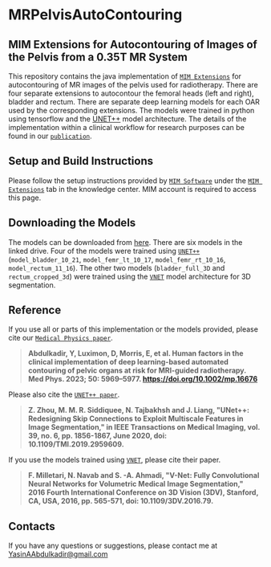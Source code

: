 # MRPelvisAutoContouring
## MIM Extensions for Autocontouring of Images of the Pelvis from a 0.35T MR System
This repository contains the java implementation of [`MIM Extensions`](https://www.mimsoftware.com/) for autocontouring of MR images of the pelvis used for radiotherapy. There are four separate extensions to autocontour the femoral heads (left and right), bladder and rectum. There are separate deep learning models for each OAR used by the corresponding extensions. The models were trained in python using tensorflow and the [UNET++](https://ieeexplore.ieee.org/abstract/document/8932614) model architecture. The details of the implementation within a clinical workflow for research purposes can be found in our [`publication`](https://aapm.onlinelibrary.wiley.com/doi/full/10.1002/mp.16676). 

## Setup and Build Instructions
Please follow the setup instructions provided by [`MIM Software`](https://www.mimsoftware.com/) under the [`MIM Extensions`](https://www.mimsoftware.com/portal/training/extensions) tab in the knowledge center. MIM account is required to access this page. 

## Downloading the Models
The models can be downloaded from [here](https://drive.google.com/drive/folders/1jiswRsa59ADvz7HG5iFQ_KxpS1M2I_zW?usp=drive_link). There are six models in the linked drive. Four of the models were trained using [`UNET++`]() (`model_bladder_10_21`, `model_femr_lt_10_17`, `model_femr_rt_10_16`, `model_rectum_11_16`). The other two models (`bladder_full_3D` and `rectum_cropped_3d`) were trained using the [`VNET`](https://ieeexplore.ieee.org/abstract/document/7785132) model architecture for 3D segmentation. 

## Reference
If you use all or parts of this implementation or the models provided, please cite our [`Medical Physics paper`](https://aapm.onlinelibrary.wiley.com/doi/full/10.1002/mp.16676). 
> **Abdulkadir, Y, Luximon, D, Morris, E, et al. Human factors in the clinical implementation of deep learning-based automated contouring of pelvic organs at risk for MRI-guided radiotherapy. Med Phys. 2023; 50: 5969–5977. https://doi.org/10.1002/mp.16676**

Please also cite the [`UNET++ paper`](https://ieeexplore.ieee.org/abstract/document/8932614).
> **Z. Zhou, M. M. R. Siddiquee, N. Tajbakhsh and J. Liang, "UNet++: Redesigning Skip Connections to Exploit Multiscale Features in Image Segmentation," in IEEE Transactions on Medical Imaging, vol. 39, no. 6, pp. 1856-1867, June 2020, doi: 10.1109/TMI.2019.2959609.**

If you use the models trained using [`VNET`](https://ieeexplore.ieee.org/abstract/document/7785132), please cite their paper.
> **F. Milletari, N. Navab and S. -A. Ahmadi, "V-Net: Fully Convolutional Neural Networks for Volumetric Medical Image Segmentation," 2016 Fourth International Conference on 3D Vision (3DV), Stanford, CA, USA, 2016, pp. 565-571, doi: 10.1109/3DV.2016.79.**

## Contacts
If you have any questions or suggestions, please contact me at YasinAAbdulkadir@gmail.com